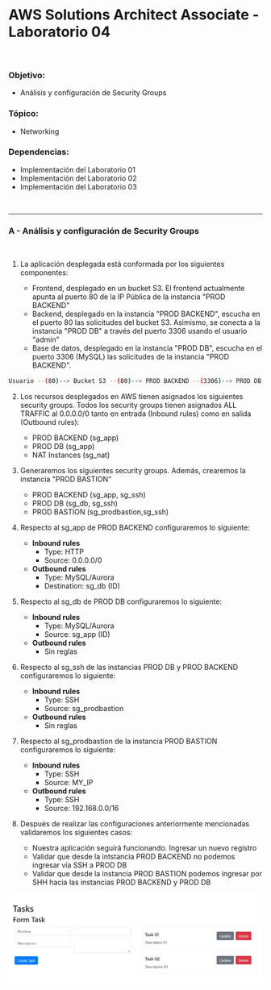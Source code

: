 # AWS Solutions Architect Associate - Laboratorio 04

<br>

### Objetivo: 
* Análisis y configuración de Security Groups

### Tópico:
* Networking

### Dependencias:
* Implementación del Laboratorio 01
* Implementación del Laboratorio 02
* Implementación del Laboratorio 03

<br>

---

### A - Análisis y configuración de Security Groups

<br>

1. La aplicación desplegada está conformada por los siguientes componentes:

    * Frontend, desplegado en un bucket S3. El frontend actualmente apunta al puerto 80 de la IP Pública de la instancia "PROD BACKEND"
    * Backend, desplegado en la instancia "PROD BACKEND", escucha en el puerto 80 las solicitudes del bucket S3. Asimismo, se conecta a la instancia "PROD DB" a través del puerto 3306 usando el usuario "admin"
    * Base de datos, desplegado en la instancia "PROD DB", escucha en el puerto 3306 (MySQL) las solicitudes de la instancia "PROD BACKEND".

```bash
Usuario --(80)--> Bucket S3 --(80)--> PROD BACKEND --(3306)--> PROD DB MySQL
```


2. Los recursos desplegados en AWS tienen asignados los siguientes security groups. Todos los security groups tienen asignados ALL TRAFFIC al 0.0.0.0/0 tanto en entrada (Inbound rules) como en salida (Outbound rules):

    * PROD BACKEND (sg_app)
    * PROD DB (sg_app)
    * NAT Instances (sg_nat)


3. Generaremos los siguientes security groups. Además, crearemos la instancia "PROD BASTION"

    * PROD BACKEND (sg_app, sg_ssh)
    * PROD DB (sg_db, sg_ssh)
    * PROD BASTION (sg_prodbastion,sg_ssh)


4. Respecto al sg_app de PROD BACKEND configuraremos lo siguiente:

    * **Inbound rules**
        * Type: HTTP
        * Source: 0.0.0.0/0
    * **Outbound rules**
        * Type: MySQL/Aurora
        * Destination: sg_db (ID) 


5. Respecto al sg_db de PROD DB configuraremos lo siguiente:

    * **Inbound rules**
        * Type: MySQL/Aurora
        * Source: sg_app (ID) 
    * **Outbound rules**
        * Sin reglas


6. Respecto al sg_ssh de las instancias PROD DB y PROD BACKEND configuraremos lo siguiente:

    * **Inbound rules**
        * Type: SSH
        * Source: sg_prodbastion
    * **Outbound rules**
        * Sin reglas


7. Respecto al sg_prodbastion de la instancia PROD BASTION configuraremos lo siguiente:

    * **Inbound rules**
        * Type: SSH
        * Source: MY_IP
    * **Outbound rules**
        * Type: SSH
        * Source: 192.168.0.0/16


8. Después de realizar las configuraciones anteriormente mencionadas validaremos los siguientes casos:

    * Nuestra aplicación seguirá funcionando. Ingresar un nuevo registro
    * Validar que desde la intstancia PROD BACKEND no podemos ingresar vía SSH a PROD DB
    * Validar que desde la instancia PROD BASTION podemos ingresar por SHH hacia las instancias PROD BACKEND y PROD DB


<img src="images/Lab04_01.jpg">

<br>